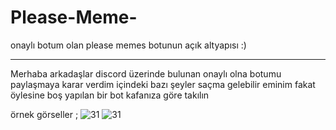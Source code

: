 # Please-Meme-
onaylı botum olan please memes botunun açık altyapısı :)
 <hr>
Merhaba arkadaşlar discord üzerinde bulunan onaylı olna botumu paylaşmaya karar verdim içindeki bazı şeyler saçma gelebilir eminim fakat öylesine boş yapılan bir bot kafanıza göre takılın 

örnek görseller ;
<img src="https://cdn.discordapp.com/attachments/841708527198142484/909587178844192768/unknown.png" alt="31" />
<img src="https://cdn.discordapp.com/attachments/841708527198142484/909587443328618496/unknown.png" alt="31" />
